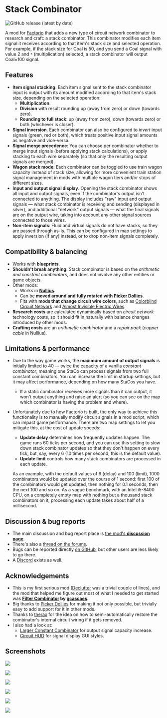 # Stack Combinator

![GitHub release (latest by date)](https://img.shields.io/github/v/release/modo-lv/factorio-mod-stack-combinator?label=latest%20release)

A mod for [Factorio](http://factorio.com) that adds a new type of circuit network combinator to research and craft: a stack combinator. This combinator modifies each item signal it receives according to that item's stack size and selected operation. For example, if the stack size for Coal is 50, and you send a Coal signal with value 2 and `*` (multiplication) selected, a stack combinator will output Coal×100 signal.

## Features
* **Item signal stacking**. Each item signal sent to the stack combinator input is output with its amount modified according to that item's stack size, depending on the selected operation:
    * **Multiplication**.
    * **Division** with result rounding up (away from zero) or down (towards zero).
    * **Rounding to full stack**: up (away from zero), down (towards zero) or both (whichever is closer).
* **Signal inversion**. Each combinator can also be configured to *invert* input signals (green, red or both), which treats positive input signal amounts as negative and vice-versa.
* **Signal merge precedence**: You can choose per combinator whether to merge input signals (before applying stack calculations), or apply stacking to each wire separately (so that only the resulting output signals are merged).
* **Wagon stack mode**: Each combinator can be toggled to use train wagon capacity instead of stack size, allowing for more convenient train station signal management in mods with multiple wagon tiers and/or stops of different sizes.
* **Input and output signal display**. Opening the stack combinator shows all input and output signals, even if the combinator's output isn't connected to anything. The display includes "raw" input and output signals — what stack combinator is receiving and sending (displayed in silver), and additional "network" output signals — what the final signals are on the output wire, taking into account any other signal sources connected to those wires.
* **Non-item signals**: Fluid and virtual signals do not have stacks, so they are passed through as-is. This can be configured in map settings to apply inversion (if any) instead, or to drop non-item signals completely. 

## Compatibility & balancing

* Works with **blueprints**.
* **Shouldn't break anything**. Stack combinator is based on the *arithmetic and constant combinators*, and does not involve any other entities or game objects.
* Other mods:
    * Works in **[Nullius](https://mods.factorio.com/mod/nullius)**. 
    * Can be **moved around and fully rotated with [Picker Dollies](https://mods.factorio.com/mod/PickerDollies)**.
    * Fits with **mods that change circuit wire colors**, such as [Colorblind Circuit Network](https://mods.factorio.com/mod/ColorblindCircuitNetwork) and [Almost Invisible Electric Wires](https://mods.factorio.com/mod/AlmostInvisibleElectricWires).
* **Research costs** are calculated dynamically based on *circuit network* technology costs, so it should fit in naturally with balance changes introduced by other mods.
* **Crafting costs** are an *arithmetic combinator* and a *repair pack* (*copper cable* in Nullius).

## Limitations & performance
* Due to the way game works, the **maximum amount of output signals** is initially limited to 40 — twice the capacity of a vanilla *constant combinator*, meaning one StaCo can process signals from two full constant combinators. You can increase the limit in startup settings, but it may affect performance, depending on how many StaCos you have.
    * If a static combinator receives more signals than it can output, it won't output anything and raise an alert (so you can see on the map which combinator is having the problem and where).
* Unfortunately due to how Factorio is built, the only way to achieve this functionality is to manually modify circuit signals in a mod script, which can impact game performance. There are two map settings to let you mitigate this, at the cost of update speeds:
 
  * **Update delay** determines how frequently updates happen. The game runs 60 ticks per second, and you can use this setting to slow down stack combinator updates so that they don't happen on every tick, but, say, every 6 (10 times per second; this is the default value).
  * **Update limit** controls how many stack combinators are processed in each update.

  As an example, with the default values of 6 (delay) and 100 (limit), 1000 combinators would be updated over the course of 1 second: first 100 of the combinators would get updated, then nothing for 0.1 seconds, then the next 100 and so on. As a vague benchmark, with an Intel i5-8400 CPU, on a completely empty map with nothing but a thousand stack combinators on it, processing each update takes about half of a millisecond.

## Discussion & bug reports
* The main discussion and bug report place is [the mod's **discussion page**](https://mods.factorio.com/mod/stack-combinator/discussion).
* There's also a [thread on the forums](https://forums.factorio.com/viewtopic.php?f=190&t=94655).
* Bugs can be reported directly [on GitHub](http://github.com/modo-lv/factorio-mod-stack-combinator/issues), but other users are less likely to go there.
* A [Discord](https://discord.gg/K3aHYvak9M) exists as well.

## Acknowledgements
* This is my first serious mod ([Declutter](http://mods.factorio.com/mod/declutter) was a trivial couple of lines), and the mod that helped me figure out most of what I needed to get started was **[Filter Combinator](https://mods.factorio.com/mod/Filter_Combinator) by [gcascaes](https://mods.factorio.com/user/gcascaes)**.
* Big thanks to [Picker Dollies](https://mods.factorio.com/mod/PickerDollies) for making it not only possible, but trivially easy to add support for it in other mods.
* Thanks to [therax](https://mods.factorio.com/user/therax) for the idea on how to semi-automatically restore the combinator's internal circuit wiring if it gets removed.
* I also had a look at:
    * [Larger Constant Combinator](https://mods.factorio.com/mod/Larger-Constant-Combinator) for output signal capacity increase.
    * [Circuit HUD](https://mods.factorio.com/mod/CircuitHUD) for signal display GUI styles.


## Screenshots
![](https://github.com/modo-lv/factorio-mod-stack-combinator/raw/master/screenshots/multi.png)

![](https://github.com/modo-lv/factorio-mod-stack-combinator/raw/master/screenshots/div-up.png)

![](https://github.com/modo-lv/factorio-mod-stack-combinator/raw/master/screenshots/div-down.png)

![](https://github.com/modo-lv/factorio-mod-stack-combinator/raw/master/screenshots/div-down-merged.png)

![](https://github.com/modo-lv/factorio-mod-stack-combinator/raw/master/screenshots/round-invert.png)

![](https://github.com/modo-lv/factorio-mod-stack-combinator/raw/master/screenshots/wagon-stacks.png)
